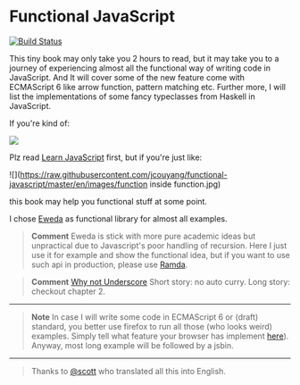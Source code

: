 # Functional JavaScript
[![Build Status](https://www.gitbook.io/button/status/book/jcouyang/functional-javascript)](https://www.gitbook.io/book/jcouyang/functional-javascript/activity)

This tiny book may only take you 2 hours to read, but it may take you to a journey of experiencing almost all the functional way of writing code in JavaScript. And It will cover some of the new feature come with ECMAScript 6 like arrow function, pattern matching etc. Further more, I will list the implementations of some fancy typeclasses from Haskell in JavaScript.

If you're kind of:

![](https://raw.githubusercontent.com/jcouyang/functional-javascript/master/en/images/i%20have%20no%20idea%20what%20im%20doing.jpg)

Plz read [Learn JavaScript](https://www.gitbook.io/book/gitbookio/javascript) first, but if you're just like:

![](https://raw.githubusercontent.com/jcouyang/functional-javascript/master/en/images/function inside function.jpg)

this book may help you functional stuff at some point.

I chose [Eweda](https://rawgit.com/CrossEye/eweda/master/docs/eweda.html) as functional library for almost all examples.

> **Comment** Eweda is stick with more pure academic ideas but unpractical due to Javascript's poor handling of recursion. Here I just use it for example and show the functional idea, but if you want to use such api in production, please use [Ramda](https://rawgit.com/CrossEye/ramda/master/docs/ramda.html).

> **Comment** [Why not Underscore](http://fr.umio.us/why-ramda/) Short story: no auto curry. Long story: checkout chapter 2.

----

> **Note** In case I will write some code in ECMAScript 6 or (draft) standard, you better use firefox to run all those (who looks weird) examples. Simply tell what feature your browser has implement [here](http://kangax.github.io/compat-table/es6/)). Anyway, most long example will be followed by a jsbin.


--------------
> Thanks to [@scott](https://github.com/scotv) who translated all this into English.
